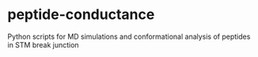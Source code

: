 # peptide-conductance
Python scripts for MD simulations and conformational analysis of peptides in STM break junction
